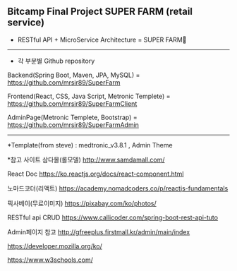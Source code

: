 Bitcamp Final Project
SUPER FARM (retail service)
--------------------------------------------------------------------------------

* RESTful API + MicroService Architecture = SUPER FARM🍎

--------------------------------------------------------------------------------


* 각 부분별 Github repository  


Backend(Spring Boot, Maven, JPA, MySQL) = https://github.com/mrsir89/SuperFarm

Frontend(React, CSS, Java Script, Metronic Templete) = https://github.com/mrsir89/SuperFarmClient

AdminPage(Metronic Templete, Bootstrap) = https://github.com/mrsir89/SuperFarmAdmin


--------------------------------------------------------------------------------



*Template(from steve) : medtronic_v3.8.1 ,  Admin Theme

*참고 사이트
삼다몰(롤모델) http://www.samdamall.com/

React Doc   https://ko.reactjs.org/docs/react-component.html

노마드코더(리액트)  https://academy.nomadcoders.co/p/reactjs-fundamentals

픽사베이(무료이미지)  https://pixabay.com/ko/photos/

RESTful api CRUD   https://www.callicoder.com/spring-boot-rest-api-tuto

Admin페이지 참고   http://gfreeplus.firstmall.kr/admin/main/index

https://developer.mozilla.org/ko/

https://www.w3schools.com/
